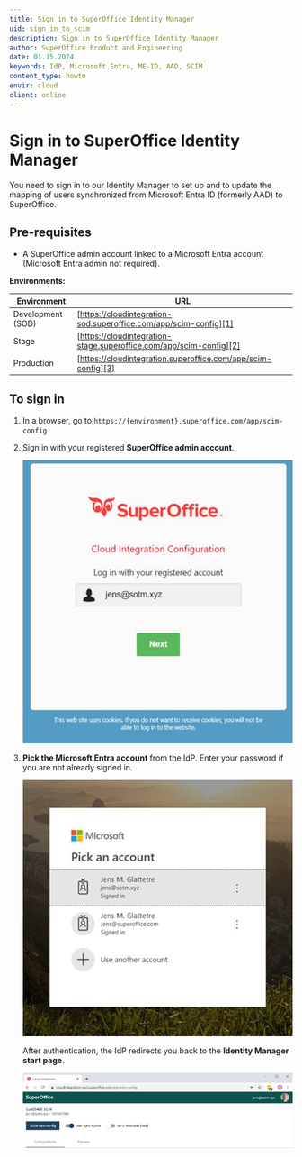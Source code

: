 ```yaml
---
title: Sign in to SuperOffice Identity Manager
uid: sign_in_to_scim
description: Sign in to SuperOffice Identity Manager
author: SuperOffice Product and Engineering
date: 01.15.2024
keywords: IdP, Microsoft Entra, ME-ID, AAD, SCIM
content_type: howto
envir: cloud
client: online
---
```


# Sign in to SuperOffice Identity Manager

You need to sign in to our Identity Manager to set up and to update the mapping of users synchronized from Microsoft Entra ID (formerly AAD) to SuperOffice.

## Pre-requisites

* A SuperOffice admin account linked to a Microsoft Entra account (Microsoft Entra admin not required).

**Environments:**

| Environment | URL |
| ------------- | ------------- |
| Development (SOD) | [https://cloudintegration-sod.superoffice.com/app/scim-config][1] |
| Stage | [https://cloudintegration-stage.superoffice.com/app/scim-config][2] |
| Production | [https://cloudintegration.superoffice.com/app/scim-config][3] |

## To sign in

1. In a browser, go to `https://{environment}.superoffice.com/app/scim-config`

2. Sign in with your registered **SuperOffice admin account**.

    ![Sign-in dialog -screenshot][img1]
3. **Pick the Microsoft Entra account** from the IdP. Enter your password if you are not already signed in.

    ![x -screenshot][img2]

    After authentication, the IdP redirects you back to the **Identity Manager start page**.

    ![x -screenshot][img3]

<!-- Referenced links -->
[1]: https://cloudintegration-sod.superoffice.com/app/scim-config
[2]: https://cloudintegration-stage.superoffice.com/app/scim-config
[3]: https://cloudintegration.superoffice.com/app/scim-config

<!-- Referenced images -->
[img1]: media/im-sign-in-dialog.png
[img2]: media/im-federation-dialog.png
[img3]: media/1st-im-sign-in-ok.png
